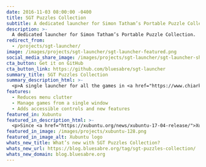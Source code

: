 ```yaml
---
date: 2016-11-03 08:00:00 -0400
title: SGT Puzzles Collection
subtitle: A dedicated launcher for Simon Tatham’s Portable Puzzle Collection.
description: >-
  A dedicated launcher for Simon Tatham’s Portable Puzzle Collection.
redirect_from:
  - /projects/sgt-launcher/
image: /images/projects/sgt-launcher/sgt-launcher-featured.png
social_media_share_image: /images/projects/sgt-launcher/sgt-launcher-shared.png
cta_button: Get it on GitHub
cta_button_link: https://github.com/bluesabre/sgt-launcher
summary_title: SGT Puzzles Collection
summary_description_html: >-
  <p>A single launcher for all the games in <a href="https://www.chiark.greenend.org.uk/~sgtatham/puzzles/">Simon Tatham's Portable Puzzle Collection</a>.</p>
features:
  - Reduces menu clutter
  - Manage games from a single window
  - Adds accessible controls and new features
featured_in: Xubuntu
featured_in_description_html: >-
  <p>Since <a href="https://xubuntu.org/news/xubuntu-17-04-release/">Xubuntu 17.04</a> “Zesty Zapus”</p>
featured_in_image: /images/projects/xubuntu-128.png
featured_in_image_alt: Xubuntu logo
whats_new_title: What’s new with SGT Puzzles Collection?
whats_new_url: https://blog.bluesabre.org/tag/sgt-puzzles-collection/
whats_new_domain: blog.bluesabre.org
---
```

